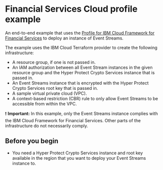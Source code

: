  # Financial Services Cloud profile example

An end-to-end example that uses the [Profile for IBM Cloud Framework for Financial Services](https://github.com/terraform-ibm-modules/terraform-ibm-landing-zone-vpc/tree/main/modules/fscloud) to deploy an instance of Event Streams.

The example uses the IBM Cloud Terraform provider to create the following infrastructure:

- A resource group, if one is not passed in.
- An IAM authorization between all Event Stream instances in the given resource group and the Hyper Protect Crypto Services instance that is passed in.
- An Event Streams instance that is encrypted with the Hyper Protect Crypto Services root key that is passed in.
- A sample virtual private cloud (VPC).
- A context-based restriction (CBR) rule to only allow Event Streams to be accessible from within the VPC.

:exclamation: **Important:** In this example, only the Event Streams instance complies with the IBM Cloud Framework for Financial Services. Other parts of the infrastructure do not necessarily comply.

## Before you begin

- You need a Hyper Protect Crypto Services instance and root key available in the region that you want to deploy your Event Streams instance to.
